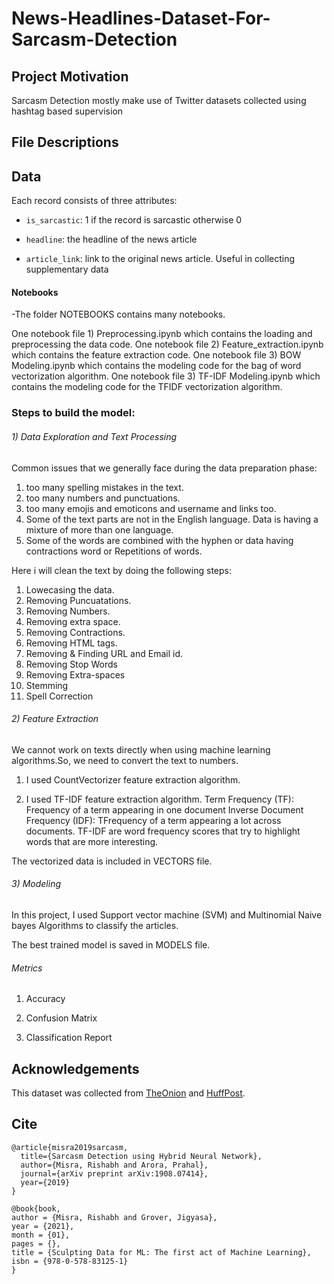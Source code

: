 # News-Headlines-Dataset-For-Sarcasm-Detection

## Project Motivation

Sarcasm Detection mostly make use of Twitter datasets collected using hashtag based supervision

## File Descriptions
## Data
Each record consists of three attributes:

* ```is_sarcastic```: 1 if the record is sarcastic otherwise 0

* ```headline```: the headline of the news article

* ```article_link```: link to the original news article. Useful in collecting supplementary data


#### Notebooks

-The folder NOTEBOOKS contains many notebooks.

One notebook file 1) Preprocessing.ipynb which contains the loading and preprocessing the data code.
One notebook file 2) Feature_extraction.ipynb which contains the feature extraction code.
One notebook file 3) BOW Modeling.ipynb which contains the modeling code for the bag of word vectorization algorithm.
One notebook file 3) TF-IDF Modeling.ipynb which contains the modeling code for the TFIDF vectorization algorithm.


### Steps to build the model:

###### 1) Data Exploration and Text Processing
Common issues that we generally face during the data preparation phase:

1) too many spelling mistakes in the text.
2) too many numbers and punctuations.
3) too many emojis and emoticons and username and links too.
4) Some of the text parts are not in the English language. Data is having a mixture of more than one language.
4) Some of the words are combined with the hyphen or data having contractions word or Repetitions of words.


Here i will clean the text by doing the following steps:

1) Lowecasing the data.
2) Removing Puncuatations.
3) Removing Numbers.
4) Removing extra space.
5) Removing Contractions.
6) Removing HTML tags.
7) Removing & Finding URL and Email id.
8) Removing Stop Words
9) Removing Extra-spaces
10) Stemming
11) Spell Correction


###### 2) Feature Extraction

We cannot work on texts directly when using machine learning algorithms.So, we need to convert the text to numbers.

1) I used CountVectorizer feature extraction algorithm. 

2) I used TF-IDF feature extraction algorithm. 
Term Frequency (TF): Frequency of a term appearing in one document
Inverse Document Frequency (IDF): TFrequency of a term appearing a lot across documents.
TF-IDF are word frequency scores that try to highlight words that are more interesting.

The vectorized data is included in VECTORS file.


###### 3) Modeling
In this project, I used Support vector machine (SVM) and Multinomial Naive bayes Algorithms to classify the articles.

The best trained model is saved in MODELS file.


###### Metrics 
1) Accuracy

2) Confusion Matrix

3) Classification Report

## Acknowledgements
This dataset was collected from [TheOnion](https://theonion.com) and [HuffPost](https://www.huffingtonpost.com/).

## Cite
```
@article{misra2019sarcasm,
  title={Sarcasm Detection using Hybrid Neural Network},
  author={Misra, Rishabh and Arora, Prahal},
  journal={arXiv preprint arXiv:1908.07414},
  year={2019}
}

@book{book,
author = {Misra, Rishabh and Grover, Jigyasa},
year = {2021},
month = {01},
pages = {},
title = {Sculpting Data for ML: The first act of Machine Learning},
isbn = {978-0-578-83125-1}
}
```

